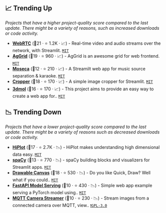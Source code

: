 ## 📈 Trending Up

_Projects that have a higher project-quality score compared to the last update. There might be a variety of reasons, such as increased downloads or code activity._

- <b><a href="https://streamlit-webrtc-example.herokuapp.com/">WebRTC</a></b> (🥇21 ·  ⭐ 1.2K · 📈) - Real-time video and audio streams over the network, with Streamlit. <code><a href="http://bit.ly/34MBwT8">MIT</a></code>
- <b><a href="https://share.streamlit.io/pablocfonseca/streamlit-aggrid/main/example.py">AgGrid</a></b> (🥇19 ·  ⭐ 960 · 📈) - AgGrid is an awesome grid for web frontend. <code><a href="http://bit.ly/34MBwT8">MIT</a></code>
- <b><a href="https://huggingface.co/spaces/fabiogra/moseca">Moseca</a></b> (🥇12 ·  ⭐ 210 · 📈) - A Streamilt web app for music source separation & karaoke. <code><a href="http://bit.ly/34MBwT8">MIT</a></code>
- <b><a href="https://github.com/turner-anderson/streamlit-cropper">Cropper</a></b> (🥇18 ·  ⭐ 170 · 📈) - A simple image cropper for Streamlit. <code><a href="http://bit.ly/34MBwT8">MIT</a></code>
- <b><a href="https://github.com/napoles-uach/streamlit_3dmol">3dmol</a></b> (🥈16 ·  ⭐ 170 · 📈) - This project aims to provide an easy way to create a web app for.. <code><a href="http://bit.ly/34MBwT8">MIT</a></code>

## 📉 Trending Down

_Projects that have a lower project-quality score compared to the last update. There might be a variety of reasons such as decreased downloads or code activity._

- <b><a href="https://facebookresearch.github.io/hiplot/tuto_streamlit.html">HiPlot</a></b> (🥈17 ·  ⭐ 2.7K · 📉) - HiPlot makes understanding high dimensional data easy. <code><a href="http://bit.ly/34MBwT8">MIT</a></code>
- <b><a href="https://share.streamlit.io/ines/spacy-streamlit-demo/master/app.py">spaCy</a></b> (🥉13 ·  ⭐ 770 · 📉) - spaCy building blocks and visualizers for Streamlit apps. <code><a href="http://bit.ly/34MBwT8">MIT</a></code>
- <b><a href="https://share.streamlit.io/andfanilo/streamlit-drawable-canvas-demo/master/app.py">Drawable Canvas</a></b> (🥇18 ·  ⭐ 530 · 📉) - Do you like Quick, Draw? Well what if you could.. <code><a href="http://bit.ly/34MBwT8">MIT</a></code>
- <b><a href="https://github.com/davidefiocco/streamlit-fastapi-model-serving">FastAPI Model Serving</a></b> (🥉10 ·  ⭐ 430 · 📉) - Simple web app example serving a PyTorch model using.. <code><a href="http://bit.ly/34MBwT8">MIT</a></code>
- <b><a href="https://github.com/robmarkcole/mqtt-camera-streamer">MQTT Camera Streamer</a></b> (🥈10 ·  ⭐ 230 · 📉) - Stream images from a connected camera over MQTT, view.. <code><a href="http://bit.ly/2M0xdwT">❗️GPL-3.0</a></code>

